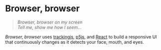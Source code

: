 # Browser, browser
>  *Browser, browser on my screen*  
>  *Tell me, show me how I seem...*

*Browser, browser* uses [trackingjs](https://trackingjs.com/), [p5js](https://p5js.org/), and [React](https://reactjs.org/) to build a responsive UI that continuously changes as it detects your face, mouth, and eyes.

